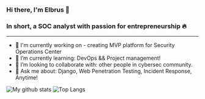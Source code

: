 ### Hi there, I'm Elbrus :wave:  

### In short, a SOC analyst with passion for entrepreneurship :fire:
---

- 🔭 I'm currently working on - creating MVP platform for Security Operations Center
- 🌱 I’m currently learning: DevOps && Project management!
- 👯 I’m looking to collaborate with: other people in cybersec community.
- 💬 Ask me about: Django, Web Penetration Testing, Incident Response, Anytime!

<p>
  
![My github stats](https://github-readme-stats.vercel.app/api?username=kh-elbrus&hide=contribs,prs&show_icons=true&hide_border=true&title_color=000)
![Top Langs](https://github-readme-stats.vercel.app/api/top-langs/?username=kh-elbrus&layout=compact&hide_border=true)
</p>
